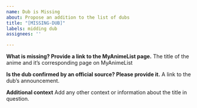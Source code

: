 ```yaml
---
name: Dub is Missing
about: Propose an addition to the list of dubs
title: "[MISSING-DUB]"
labels: midding dub
assignees: ''

---
```


**What is missing? Provide a link to the MyAnimeList page.**
The title of the anime and it’s corresponding page on MyAnimeList

**Is the dub confirmed by an official source? Please provide it.**
A link to the dub’s announcement.

**Additional context**
Add any other context or information about the title in question.
